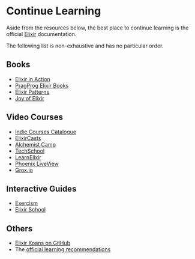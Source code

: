 # Continue Learning

Aside from the resources below, the best place to continue learning is the official [Elixir](https://hexdocs.pm/elixir) documentation.

The following list is non-exhaustive and has no particular order.

## Books

* [Elixir in Action](https://www.manning.com/books/elixir-in-action-third-edition)
* [PragProg Elixir Books](https://pragprog.com/categories/elixir-phoenix-and-otp/)
* [Elixir Patterns](https://elixirpatterns.dev/)
* [Joy of Elixir](https://joyofelixir.com/)

## Video Courses

* [Indie Courses Catalogue](https://indiecourses.com/directory)
* [ElixirCasts](https://elixircasts.io/)
* [Alchemist Camp](https://alchemist.camp/)
* [TechSchool](https://techschool.dev/en/courses)
* [LearnElixir](https://learn-elixir.dev)
* [Phoenix LiveView](https://phoenixliveview.com/)
* [Grox.io](https://grox.io/)

## Interactive Guides

* [Exercism](https://exercism.org/tracks/elixir)
* [Elixir School](https://elixirschool.com/en)

## Others

* [Elixir Koans on GitHub](https://github.com/elixirkoans/elixir-koans?tab=readme-ov-file)
* The [official learning recommendations](https://elixir-lang.org/learning.html)
